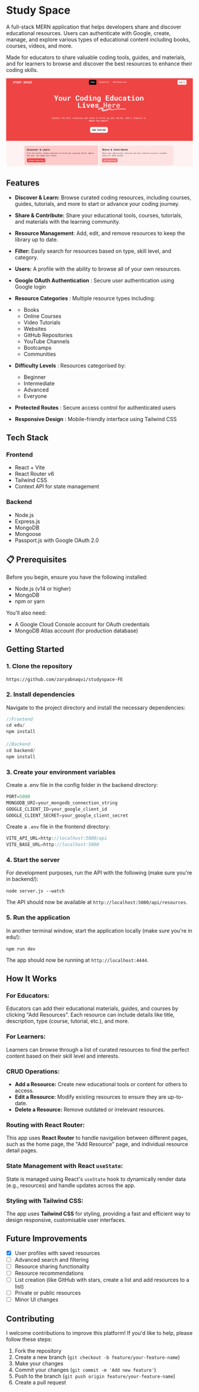# **Study Space**

A full-stack MERN application that helps developers share and discover educational resources. Users can authenticate with Google, create, manage, and explore various types of educational content including books, courses, videos, and more.

Made for educators to share valuable coding tools, guides, and materials, and for learners to browse and discover the best resources to enhance their coding skills.


![studyspace](studyspace.png)


## **Features**

* **Discover & Learn:** Browse curated coding resources, including courses, guides, tutorials, and more to start or advance your coding journey.
* **Share & Contribute:** Share your educational tools, courses, tutorials, and materials with the learning community.
* **Resource Management**: Add, edit, and remove resources to keep the library up to date.
* **Filter:** Easily search for resources based on type, skill level, and category.
* **Users:** A profile with the ability to browse all of your own resources.
* **Google OAuth Authentication** : Secure user authentication using Google login
* **Resource Categories** : Multiple resource types including:
* * Books
  * Online Courses
  * Video Tutorials
  * Websites
  * GitHub Repositories
  * YouTube Channels
  * Bootcamps
  * Communities
* **Difficulty Levels** : Resources categorised by:

  * Beginner
  * Intermediate
  * Advanced
  * Everyone
* **Protected Routes** : Secure access control for authenticated users
* **Responsive Design** : Mobile-friendly interface using Tailwind CSS

## **Tech Stack**

### Frontend

* React + Vite
* React Router v6
* Tailwind CSS
* Context API for state management

### Backend

* Node.js
* Express.js
* MongoDB
* Mongoose
* Passport.js with Google OAuth 2.0

## 📋 Prerequisites

Before you begin, ensure you have the following installed:

* Node.js (v14 or higher)
* MongoDB
* npm or yarn

You'll also need:

* A Google Cloud Console account for OAuth credentials
* MongoDB Atlas account (for production database)

## **Getting Started**

### 1. Clone the repository

`https://github.com/zaryabnaqvi/studyspace-FE`

### 2. Install dependencies

Navigate to the project directory and install the necessary dependencies:

```js
//Frontend
cd edu/
npm install

//Backend
cd backend/
npm install
```

### 3. Create your environment variables

Create a .env file in the config folder in the backend directory:

```js
PORT=5000
MONGODB_URI=your_mongodb_connection_string
GOOGLE_CLIENT_ID=your_google_client_id
GOOGLE_CLIENT_SECRET=your_google_client_secret
```

Create a `.env` file in the frontend directory:

```js
VITE_API_URL=http://localhost:5000/api
VITE_BASE_URL=http://localhost:5000
```

### 4. Start the server

For development purposes, run the API with the following (make sure you're in backend/):

`node server.js --watch`

The API should now be available at `http://localhost:5000/api/resources`.

### 5. Run the application

In another terminal window, start the application locally (make sure you're in edu/):

`npm run dev`

The app should now be running at `http://localhost:4444`.

## **How It Works**

### **For Educators:**

Educators can add their educational materials, guides, and courses by clicking "Add Resources". Each resource can include details like title, description, type (course, tutorial, etc.), and more.

### **For Learners:**

Learners can browse through a list of curated resources to find the perfect content based on their skill level and interests.

### **CRUD Operations:**

* **Add a Resource:** Create new educational tools or content for others to access.
* **Edit a Resource:** Modify existing resources to ensure they are up-to-date.
* **Delete a Resource:** Remove outdated or irrelevant resources.

### **Routing with React Router:**

This app uses **React Router** to handle navigation between different pages, such as the home page, the "Add Resource" page, and individual resource detail pages.

### **State Management with React `useState`:**

State is managed using React's `useState` hook to dynamically render data (e.g., resources) and handle updates across the app.

### **Styling with Tailwind CSS:**

The app uses **Tailwind CSS** for styling, providing a fast and efficient way to design responsive, customisable user interfaces.

## Future Improvements

* [X] User profiles with saved resources
* [ ] Advanced search and filtering
* [ ] Resource sharing functionality
* [ ] Resource recommendations
* [ ] List creation (like GitHub with stars, create a list and add resources to a list)
* [ ] Private or public resources
* [ ] Minor UI changes

## Contributing

I welcome contributions to improve this platform! If you'd like to help, please follow these steps:

1. Fork the repository
2. Create a new branch (`git checkout -b feature/your-feature-name`)
3. Make your changes
4. Commit your changes (`git commit -m 'Add new feature'`)
5. Push to the branch (`git push origin feature/your-feature-name`)
6. Create a pull request
